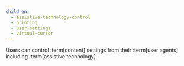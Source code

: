 ```yaml
---
children:
  - assistive-technology-control
  - printing
  - user-settings
  - virtual-cursor
---
```


Users can control :term[content] settings from their :term[user agents] including :term[assistive technology].

